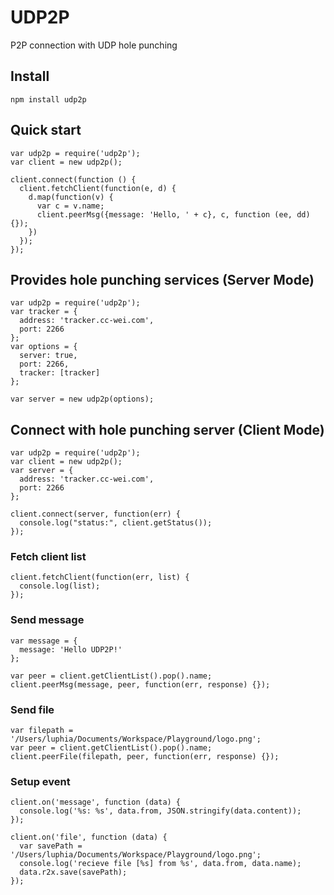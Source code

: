 # UDP2P
P2P connection with UDP hole punching

## Install
```shell
npm install udp2p
```

## Quick start
```node
var udp2p = require('udp2p');
var client = new udp2p();

client.connect(function () {
  client.fetchClient(function(e, d) {
    d.map(function(v) {
      var c = v.name;
      client.peerMsg({message: 'Hello, ' + c}, c, function (ee, dd) {});
    })
  });
});

```

## Provides hole punching services (Server Mode)
```node
var udp2p = require('udp2p');
var tracker = {
  address: 'tracker.cc-wei.com',
  port: 2266
};
var options = {
  server: true,
  port: 2266,
  tracker: [tracker]
};

var server = new udp2p(options);
```

## Connect with hole punching server (Client Mode)
```node
var udp2p = require('udp2p');
var client = new udp2p();
var server = {
  address: 'tracker.cc-wei.com',
  port: 2266
};

client.connect(server, function(err) {
  console.log("status:", client.getStatus());
});
```
### Fetch client list
```node
client.fetchClient(function(err, list) {
  console.log(list);
});
```
### Send message
```node
var message = {
  message: 'Hello UDP2P!'
};

var peer = client.getClientList().pop().name;
client.peerMsg(message, peer, function(err, response) {});
```
### Send file
```node
var filepath = '/Users/luphia/Documents/Workspace/Playground/logo.png';
var peer = client.getClientList().pop().name;
client.peerFile(filepath, peer, function(err, response) {});
```
### Setup event
```node
client.on('message', function (data) {
  console.log('%s: %s', data.from, JSON.stringify(data.content));
});

client.on('file', function (data) {
  var savePath = '/Users/luphia/Documents/Workspace/Playground/logo.png';
  console.log('recieve file [%s] from %s', data.from, data.name);
  data.r2x.save(savePath);
});
```
